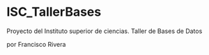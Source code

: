 # ISC_TallerBases
Proyecto del Instituto superior de ciencias. 
Taller de Bases de Datos

por Francisco Rivera
